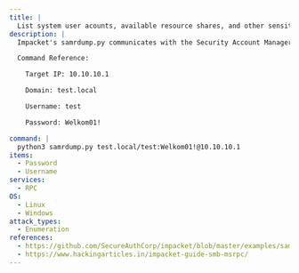 ```yaml
---
title: |
  List system user acounts, available resource shares, and other sensitive information
description: |
  Impacket's samrdump.py communicates with the Security Account Manager Remote (SAMR) interface to list system user accounts, available resource shares, and other sensitive information.

  Command Reference:

  	Target IP: 10.10.10.1

  	Domain: test.local

  	Username: test

  	Password: Welkom01!

command: |
  python3 samrdump.py test.local/test:Welkom01!@10.10.10.1
items:
  - Password
  - Username
services:
  - RPC
OS:
  - Linux
  - Windows
attack_types:
  - Enumeration
references:
  - https://github.com/SecureAuthCorp/impacket/blob/master/examples/samrdump.py
  - https://www.hackingarticles.in/impacket-guide-smb-msrpc/
---
```

